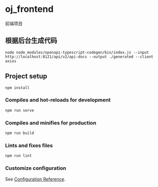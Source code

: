 # oj_frontend
前端项目

## 根据后台生成代码
```
node node_modules/openapi-typescript-codegen/bin/index.js --input http://localhost:8121/api/v2/api-docs --output ./generated --client axios
```


## Project setup
```
npm install
```

### Compiles and hot-reloads for development
```
npm run serve
```

### Compiles and minifies for production
```
npm run build
```

### Lints and fixes files
```
npm run lint
```

### Customize configuration
See [Configuration Reference](https://cli.vuejs.org/config/).

